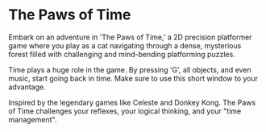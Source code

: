 # The Paws of Time
Embark on an adventure in 'The Paws of Time,' a 2D precision platformer game where you play as a cat navigating through a dense, mysterious forest filled with challenging and mind-bending platforming puzzles.

Time plays a huge role in the game. By pressing 'G', all objects, and even music, start going back in time. Make sure to use this short window to your advantage.

Inspired by the legendary games like Celeste and Donkey Kong. The Paws of Time challenges your reflexes, your logical thinking, and your "time management".
